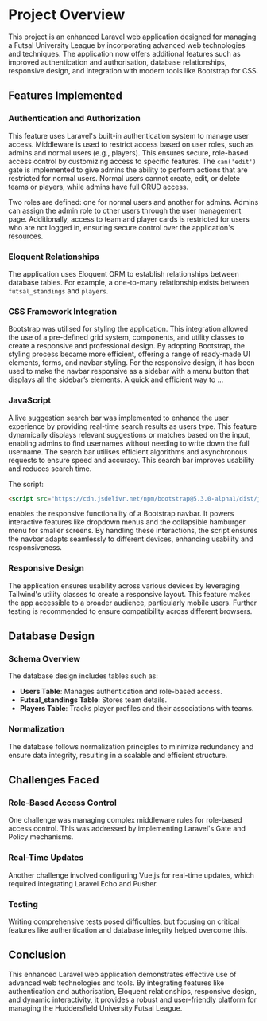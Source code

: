 
# Project Overview
This project is an enhanced Laravel web application designed for managing a Futsal University League by incorporating advanced web technologies and techniques. The application now offers additional features such as improved authentication and authorisation, database relationships, responsive design, and integration with modern tools like Bootstrap for CSS.

## Features Implemented

### Authentication and Authorization
This feature uses Laravel's built-in authentication system to manage user access. Middleware is used to restrict access based on user roles, such as admins and normal users (e.g., players). This ensures secure, role-based access control by customizing access to specific features. The `can('edit')` gate is implemented to give admins the ability to perform actions that are restricted for normal users. Normal users cannot create, edit, or delete teams or players, while admins have full CRUD access.

Two roles are defined: one for normal users and another for admins. Admins can assign the admin role to other users through the user management page. Additionally, access to team and player cards is restricted for users who are not logged in, ensuring secure control over the application's resources.

### Eloquent Relationships
The application uses Eloquent ORM to establish relationships between database tables. For example, a one-to-many relationship exists between `futsal_standings` and `players`.

### CSS Framework Integration
Bootstrap was utilised for styling the application. This integration allowed the use of a pre-defined grid system, components, and utility classes to create a responsive and professional design. By adopting Bootstrap, the styling process became more efficient, offering a range of ready-made UI elements, forms, and navbar styling. For the responsive design, it has been used to make the navbar responsive as a sidebar with a menu button that displays all the sidebar’s elements. A quick and efficient way to ...

### JavaScript
A live suggestion search bar was implemented to enhance the user experience by providing real-time search results as users type. This feature dynamically displays relevant suggestions or matches based on the input, enabling admins to find usernames without needing to write down the full username. The search bar utilises efficient algorithms and asynchronous requests to ensure speed and accuracy. This search bar improves usability and reduces search time.

The script:
```html
<script src="https://cdn.jsdelivr.net/npm/bootstrap@5.3.0-alpha1/dist/js/bootstrap.bundle.min.js" crossorigin="anonymous"></script>
```
enables the responsive functionality of a Bootstrap navbar. It powers interactive features like dropdown menus and the collapsible hamburger menu for smaller screens. By handling these interactions, the script ensures the navbar adapts seamlessly to different devices, enhancing usability and responsiveness.

### Responsive Design
The application ensures usability across various devices by leveraging Tailwind's utility classes to create a responsive layout. This feature makes the app accessible to a broader audience, particularly mobile users. Further testing is recommended to ensure compatibility across different browsers.

## Database Design

### Schema Overview
The database design includes tables such as:
- **Users Table**: Manages authentication and role-based access.
- **Futsal_standings Table**: Stores team details.
- **Players Table**: Tracks player profiles and their associations with teams.

### Normalization
The database follows normalization principles to minimize redundancy and ensure data integrity, resulting in a scalable and efficient structure.

## Challenges Faced

### Role-Based Access Control
One challenge was managing complex middleware rules for role-based access control. This was addressed by implementing Laravel's Gate and Policy mechanisms.

### Real-Time Updates
Another challenge involved configuring Vue.js for real-time updates, which required integrating Laravel Echo and Pusher.

### Testing
Writing comprehensive tests posed difficulties, but focusing on critical features like authentication and database integrity helped overcome this.

## Conclusion
This enhanced Laravel web application demonstrates effective use of advanced web technologies and tools. By integrating features like authentication and authorisation, Eloquent relationships, responsive design, and dynamic interactivity, it provides a robust and user-friendly platform for managing the Huddersfield University Futsal League.
